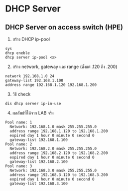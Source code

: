 # DHCP Server

## DHCP Server on access switch (HPE)
1. สร้าง DHCP ip-pool
```
sys
dhcp eneble
dhcp server ip-pool <x>
```
2. สร้าง network, gateway และ range (ตั้งแต่ .120 ถึง .200)
```
network 192.168.1.0 24
gateway-list 192.168.1.100
address range 192.168.1.120 192.168.1.200
```
3. วิธี check
```
dis dhcp server ip-in-use
```
4. ผลลัพธ์ที่ได้จาก LAB จริง
```
Pool name: 1
  Network: 192.168.1.0 mask 255.255.255.0 
  address range 192.168.1.120 to 192.168.1.200
  expired day 1 hour 0 minute 0 second 0
  gateway-list 192.168.1.100 
Pool name: 2
  Network: 192.168.2.0 mask 255.255.255.0 
  address range 192.168.2.120 to 192.168.2.200
  expired day 1 hour 0 minute 0 second 0
  gateway-list 192.168.2.100 
Pool name: 3
  Network: 192.168.3.0 mask 255.255.255.0 
  address range 192.168.3.120 to 192.168.3.200
  expired day 1 hour 0 minute 0 second 0
  gateway-list 192.168.3.100 
```

